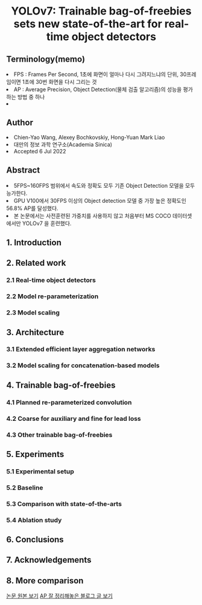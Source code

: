 <div align='center'>
    <h1> YOLOv7: Trainable bag-of-freebies sets new state-of-the-art for real-time object detectors</h1>
</div>

<h2>Terminology(memo)</h2>
<li>FPS : Frames Per Second, 1초에 화면이 얼마나 다시 그려지느냐의 단위, 30프레임이면 1초에 30번 화면을 다시 그리는 것</li>
<li>AP : Average Precision, Object Detection(물체 검출 알고리즘)의 성능을 평가하는 방법 중 하나</li>
<li></li>

<h2>Author</h2>
<li>Chien-Yao Wang, Alexey Bochkovskiy, Hong-Yuan Mark Liao</li>
<li>대만의 정보 과학 연구소(Academia Sinica)</li>
<li>Accepted 6 Jul 2022</li>

<h2>Abstract</h2>
<li>5FPS~160FPS 범위에서 속도와 정확도 모두 기존 Object Detection 모델을 모두 능가한다.</li>
<li>GPU V100에서 30FPS 이상의 Object detection 모델 중 가장 높은 정확도인 56.8% AP를 달성했다.</li>
<li>본 논문에서는 사전훈련된 가중치를 사용하지 않고 처음부터 MS COCO 데이터셋에서만 YOLOv7 을 훈련했다.</li>

<h2>1. Introduction</h2>

<h2>2. Related work</h2>
<h3>2.1 Real-time object detectors</h3>
<h3>2.2 Model re-parameterization</h3>
<h3>2.3 Model scaling</h3>

<h2>3. Architecture</h2>
<h3>3.1 Extended efficient layer aggregation networks</h3>
<h3>3.2 Model scaling for concatenation-based models</h3>

<h2>4. Trainable bag-of-freebies</h2>
<h3>4.1 Planned re-parameterized convolution</h3>
<h3>4.2 Coarse for auxiliary and fine for lead loss</h3>
<h3>4.3 Other trainable bag-of-freebies</h3>

<h2>5. Experiments</h2>
<h3>5.1 Experimental setup</h3>
<h3>5.2 Baseline</h3>
<h3>5.3 Comparison with state-of-the-arts</h3>
<h3>5.4 Ablation study</h3>

<h2>6. Conclusions</h2>

<h2>7. Acknowledgements</h2>

<h2>8. More comparison</h2>



<a href='https://arxiv.org/abs/2207.02696'>논문 원본 보기</a>
<a href='https://bskyvision.com/465'>AP 잘 정리해놓은 블로그 글 보기</a>